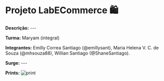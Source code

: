 # Projeto LabECommerce 🛍️

**Descrição:** ---

**Turma:** Maryam (integral)

**Integrantes:** Emilly Correa Santiago (@emillysant), Maria Helena V. C. de Souza (@mhsouza88), Willian Santiago (@ShaneSantiago).

**Surge:** ---

**Prints:**
![print](https://user-images.githubusercontent.com/88038506/133527122-ccac55d0-9269-4f32-8d2c-6b213ea792fb.png)

